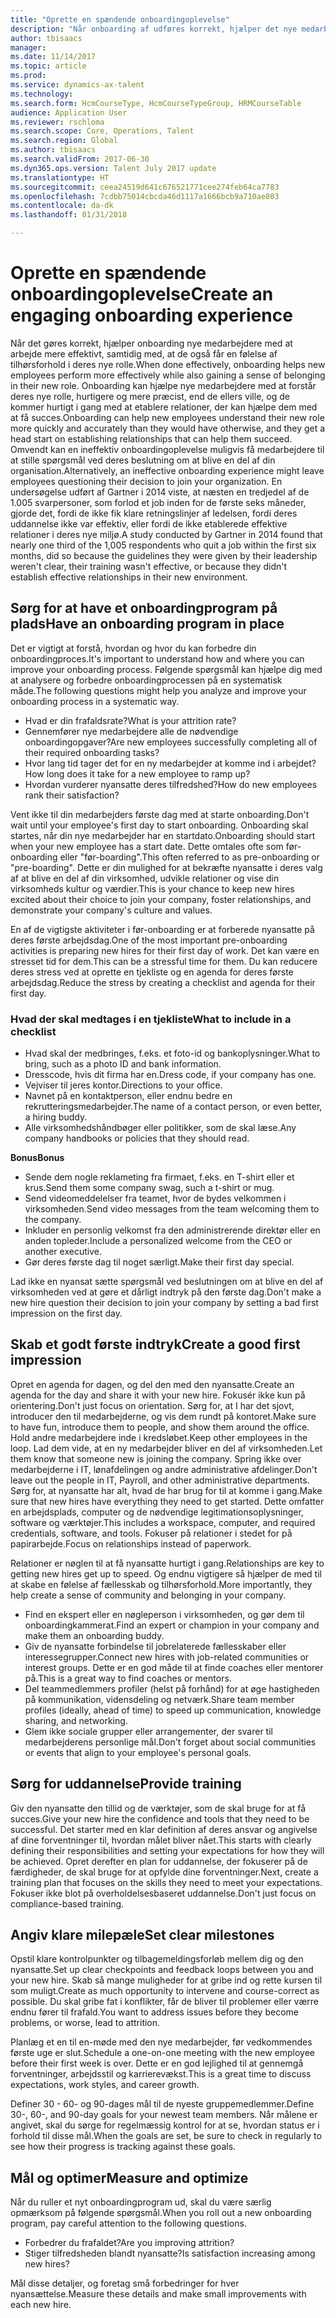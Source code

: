 ```yaml
---
title: "Oprette en spændende onboardingoplevelse"
description: "Når onboarding af udføres korrekt, hjælper det nye medarbejdere med at få en følelse af tilhørsforhold i deres nye organisation."
author: tbisaacs
manager: 
ms.date: 11/14/2017
ms.topic: article
ms.prod: 
ms.service: dynamics-ax-talent
ms.technology: 
ms.search.form: HcmCourseType, HcmCourseTypeGroup, HRMCourseTable
audience: Application User
ms.reviewer: rschloma
ms.search.scope: Core, Operations, Talent
ms.search.region: Global
ms.author: tbisaacs
ms.search.validFrom: 2017-06-30
ms.dyn365.ops.version: Talent July 2017 update
ms.translationtype: HT
ms.sourcegitcommit: ceea24519d641c676521771cee274feb64ca7783
ms.openlocfilehash: 7cdbb75014cbcda46d1117a1666bcb9a710ae803
ms.contentlocale: da-dk
ms.lasthandoff: 01/31/2018

---
```


# <a name="create-an-engaging-onboarding-experience"></a><span data-ttu-id="2846d-103">Oprette en spændende onboardingoplevelse</span><span class="sxs-lookup"><span data-stu-id="2846d-103">Create an engaging onboarding experience</span></span>

<span data-ttu-id="2846d-104">Når det gøres korrekt, hjælper onboarding nye medarbejdere med at arbejde mere effektivt, samtidig med, at de også får en følelse af tilhørsforhold i deres nye rolle.</span><span class="sxs-lookup"><span data-stu-id="2846d-104">When done effectively, onboarding helps new employees perform more effectively while also gaining a sense of belonging in their new role.</span></span> <span data-ttu-id="2846d-105">Onboarding kan hjælpe nye medarbejdere med at forstår deres nye rolle, hurtigere og mere præcist, end de ellers ville, og de kommer hurtigt i gang med at etablere relationer, der kan hjælpe dem med at få succes.</span><span class="sxs-lookup"><span data-stu-id="2846d-105">Onboarding can help new employees understand their new role more quickly and accurately than they would have otherwise, and they get a head start on establishing relationships that can help them succeed.</span></span> <span data-ttu-id="2846d-106">Omvendt kan en ineffektiv onboardingoplevelse muligvis få medarbejdere til at stille spørgsmål ved deres beslutning om at blive en del af din organisation.</span><span class="sxs-lookup"><span data-stu-id="2846d-106">Alternatively, an ineffective onboarding experience might leave employees questioning their decision to join your organization.</span></span> <span data-ttu-id="2846d-107">En undersøgelse udført af Gartner i 2014 viste, at næsten en tredjedel af de 1.005 svarpersoner, som forlod et job inden for de første seks måneder, gjorde det, fordi de ikke fik klare retningslinjer af ledelsen, fordi deres uddannelse ikke var effektiv, eller fordi de ikke etablerede effektive relationer i deres nye miljø.</span><span class="sxs-lookup"><span data-stu-id="2846d-107">A study conducted by Gartner in 2014 found that nearly one third of the 1,005 respondents who quit a job within the first six months, did so because the guidelines they were given by their leadership weren't clear, their training wasn't effective, or because they didn't establish effective relationships in their new environment.</span></span>

## <a name="have-an-onboarding-program-in-place"></a><span data-ttu-id="2846d-108">Sørg for at have et onboardingprogram på plads</span><span class="sxs-lookup"><span data-stu-id="2846d-108">Have an onboarding program in place</span></span>
<span data-ttu-id="2846d-109">Det er vigtigt at forstå, hvordan og hvor du kan forbedre din onboardingproces.</span><span class="sxs-lookup"><span data-stu-id="2846d-109">It's important to understand how and where you can improve your onboarding process.</span></span> <span data-ttu-id="2846d-110">Følgende spørgsmål kan hjælpe dig med at analysere og forbedre onboardingprocessen på en systematisk måde.</span><span class="sxs-lookup"><span data-stu-id="2846d-110">The following questions might help you analyze and improve your onboarding process in a systematic way.</span></span>

- <span data-ttu-id="2846d-111">Hvad er din frafaldsrate?</span><span class="sxs-lookup"><span data-stu-id="2846d-111">What is your attrition rate?</span></span>
- <span data-ttu-id="2846d-112">Gennemfører nye medarbejdere alle de nødvendige onboardingopgaver?</span><span class="sxs-lookup"><span data-stu-id="2846d-112">Are new employees successfully completing all of their required onboarding tasks?</span></span>
- <span data-ttu-id="2846d-113">Hvor lang tid tager det for en ny medarbejder at komme ind i arbejdet?</span><span class="sxs-lookup"><span data-stu-id="2846d-113">How long does it take for a new employee to ramp up?</span></span>
- <span data-ttu-id="2846d-114">Hvordan vurderer nyansatte deres tilfredshed?</span><span class="sxs-lookup"><span data-stu-id="2846d-114">How do new employees rank their satisfaction?</span></span>

<span data-ttu-id="2846d-115">Vent ikke til din medarbejders første dag med at starte onboarding.</span><span class="sxs-lookup"><span data-stu-id="2846d-115">Don't wait until your employee's first day to start onboarding.</span></span> <span data-ttu-id="2846d-116">Onboarding skal startes, når din nye medarbejder har en startdato.</span><span class="sxs-lookup"><span data-stu-id="2846d-116">Onboarding should start when your new employee has a start date.</span></span> <span data-ttu-id="2846d-117">Dette omtales ofte som før-onboarding eller "før-boarding".</span><span class="sxs-lookup"><span data-stu-id="2846d-117">This often referred to as pre-onboarding or "pre-boarding".</span></span> <span data-ttu-id="2846d-118">Dette er din mulighed for at bekræfte nyansatte i deres valg af at blive en del af din virksomhed, udvikle relationer og vise din virksomheds kultur og værdier.</span><span class="sxs-lookup"><span data-stu-id="2846d-118">This is your chance to keep new hires excited about their choice to join your company, foster relationships, and demonstrate your company's culture and values.</span></span>

<span data-ttu-id="2846d-119">En af de vigtigste aktiviteter i før-onboarding er at forberede nyansatte på deres første arbejdsdag.</span><span class="sxs-lookup"><span data-stu-id="2846d-119">One of the most important pre-onboarding activities is preparing new hires for their first day of work.</span></span> <span data-ttu-id="2846d-120">Det kan være en stresset tid for dem.</span><span class="sxs-lookup"><span data-stu-id="2846d-120">This can be a stressful time for them.</span></span> <span data-ttu-id="2846d-121">Du kan reducere deres stress ved at oprette en tjekliste og en agenda for deres første arbejdsdag.</span><span class="sxs-lookup"><span data-stu-id="2846d-121">Reduce the stress by creating a checklist and agenda for their first day.</span></span>

### <a name="what-to-include-in-a-checklist"></a><span data-ttu-id="2846d-122">Hvad der skal medtages i en tjekliste</span><span class="sxs-lookup"><span data-stu-id="2846d-122">What to include in a checklist</span></span>

- <span data-ttu-id="2846d-123">Hvad skal der medbringes, f.eks. et foto-id og bankoplysninger.</span><span class="sxs-lookup"><span data-stu-id="2846d-123">What to bring, such as a photo ID and bank information.</span></span>
- <span data-ttu-id="2846d-124">Dresscode, hvis dit firma har en.</span><span class="sxs-lookup"><span data-stu-id="2846d-124">Dress code, if your company has one.</span></span>
- <span data-ttu-id="2846d-125">Vejviser til jeres kontor.</span><span class="sxs-lookup"><span data-stu-id="2846d-125">Directions to your office.</span></span>
- <span data-ttu-id="2846d-126">Navnet på en kontaktperson, eller endnu bedre en rekrutteringsmedarbejder.</span><span class="sxs-lookup"><span data-stu-id="2846d-126">The name of a contact person, or even better, a hiring buddy.</span></span>
- <span data-ttu-id="2846d-127">Alle virksomhedshåndbøger eller politikker, som de skal læse.</span><span class="sxs-lookup"><span data-stu-id="2846d-127">Any company handbooks or policies that they should read.</span></span>

<span data-ttu-id="2846d-128">**Bonus**</span><span class="sxs-lookup"><span data-stu-id="2846d-128">**Bonus**</span></span>

- <span data-ttu-id="2846d-129">Sende dem nogle reklameting fra firmaet, f.eks. en T-shirt eller et krus.</span><span class="sxs-lookup"><span data-stu-id="2846d-129">Send them some company swag, such a t-shirt or mug.</span></span>
- <span data-ttu-id="2846d-130">Send videomeddelelser fra teamet, hvor de bydes velkommen i virksomheden.</span><span class="sxs-lookup"><span data-stu-id="2846d-130">Send video messages from the team welcoming them to the company.</span></span>
- <span data-ttu-id="2846d-131">Inkluder en personlig velkomst fra den administrerende direktør eller en anden topleder.</span><span class="sxs-lookup"><span data-stu-id="2846d-131">Include a personalized welcome from the CEO or another executive.</span></span>
- <span data-ttu-id="2846d-132">Gør deres første dag til noget særligt.</span><span class="sxs-lookup"><span data-stu-id="2846d-132">Make their first day special.</span></span>

<span data-ttu-id="2846d-133">Lad ikke en nyansat sætte spørgsmål ved beslutningen om at blive en del af virksomheden ved at gøre et dårligt indtryk på den første dag.</span><span class="sxs-lookup"><span data-stu-id="2846d-133">Don't make a new hire question their decision to join your company by setting a bad first impression on the first day.</span></span>

## <a name="create-a-good-first-impression"></a><span data-ttu-id="2846d-134">Skab et godt første indtryk</span><span class="sxs-lookup"><span data-stu-id="2846d-134">Create a good first impression</span></span>

<span data-ttu-id="2846d-135">Opret en agenda for dagen, og del den med den nyansatte.</span><span class="sxs-lookup"><span data-stu-id="2846d-135">Create an agenda for the day and share it with your new hire.</span></span> <span data-ttu-id="2846d-136">Fokusér ikke kun på orientering.</span><span class="sxs-lookup"><span data-stu-id="2846d-136">Don't just focus on orientation.</span></span> <span data-ttu-id="2846d-137">Sørg for, at I har det sjovt, introducer den til medarbejderne, og vis dem rundt på kontoret.</span><span class="sxs-lookup"><span data-stu-id="2846d-137">Make sure to have fun, introduce them to people, and show them around the office.</span></span> <span data-ttu-id="2846d-138">Hold andre medarbejdere inde i kredsløbet.</span><span class="sxs-lookup"><span data-stu-id="2846d-138">Keep other employees in the loop.</span></span> <span data-ttu-id="2846d-139">Lad dem vide, at en ny medarbejder bliver en del af virksomheden.</span><span class="sxs-lookup"><span data-stu-id="2846d-139">Let them know that someone new is joining the company.</span></span> <span data-ttu-id="2846d-140">Spring ikke over medarbejderne i IT, lønafdelingen og andre administrative afdelinger.</span><span class="sxs-lookup"><span data-stu-id="2846d-140">Don't leave out the people in IT, Payroll, and other administrative departments.</span></span> <span data-ttu-id="2846d-141">Sørg for, at nyansatte har alt, hvad de har brug for til at komme i gang.</span><span class="sxs-lookup"><span data-stu-id="2846d-141">Make sure that new hires have everything they need to get started.</span></span> <span data-ttu-id="2846d-142">Dette omfatter en arbejdsplads, computer og de nødvendige legitimationsoplysninger, software og værktøjer.</span><span class="sxs-lookup"><span data-stu-id="2846d-142">This includes a workspace, computer, and required credentials, software, and tools.</span></span> <span data-ttu-id="2846d-143">Fokuser på relationer i stedet for på papirarbejde.</span><span class="sxs-lookup"><span data-stu-id="2846d-143">Focus on relationships instead of paperwork.</span></span>

<span data-ttu-id="2846d-144">Relationer er nøglen til at få nyansatte hurtigt i gang.</span><span class="sxs-lookup"><span data-stu-id="2846d-144">Relationships are key to getting new hires get up to speed.</span></span> <span data-ttu-id="2846d-145">Og endnu vigtigere så hjælper de med til at skabe en følelse af fællesskab og tilhørsforhold.</span><span class="sxs-lookup"><span data-stu-id="2846d-145">More importantly, they help create a sense of community and belonging in your company.</span></span>

- <span data-ttu-id="2846d-146">Find en ekspert eller en nøgleperson i virksomheden, og gør dem til onboardingkammerat.</span><span class="sxs-lookup"><span data-stu-id="2846d-146">Find an expert or champion in your company and make them an onboarding buddy.</span></span>
- <span data-ttu-id="2846d-147">Giv de nyansatte forbindelse til jobrelaterede fællesskaber eller interessegrupper.</span><span class="sxs-lookup"><span data-stu-id="2846d-147">Connect new hires with job-related communities or interest groups.</span></span> <span data-ttu-id="2846d-148">Dette er en god måde til at finde coaches eller mentorer på.</span><span class="sxs-lookup"><span data-stu-id="2846d-148">This is a great way to find coaches or mentors.</span></span>
- <span data-ttu-id="2846d-149">Del teammedlemmers profiler (helst på forhånd) for at øge hastigheden på kommunikation, vidensdeling og netværk.</span><span class="sxs-lookup"><span data-stu-id="2846d-149">Share team member profiles (ideally, ahead of time) to speed up communication, knowledge sharing, and networking.</span></span>
- <span data-ttu-id="2846d-150">Glem ikke sociale grupper eller arrangementer, der svarer til medarbejderens personlige mål.</span><span class="sxs-lookup"><span data-stu-id="2846d-150">Don't forget about social communities or events that align to your employee's personal goals.</span></span>

## <a name="provide-training"></a><span data-ttu-id="2846d-151">Sørg for uddannelse</span><span class="sxs-lookup"><span data-stu-id="2846d-151">Provide training</span></span>

<span data-ttu-id="2846d-152">Giv den nyansatte den tillid og de værktøjer, som de skal bruge for at få succes.</span><span class="sxs-lookup"><span data-stu-id="2846d-152">Give your new hire the confidence and tools that they need to be successful.</span></span> <span data-ttu-id="2846d-153">Det starter med en klar definition af deres ansvar og angivelse af dine forventninger til, hvordan målet bliver nået.</span><span class="sxs-lookup"><span data-stu-id="2846d-153">This starts with clearly defining their responsibilities and setting your expectations for how they will be achieved.</span></span> <span data-ttu-id="2846d-154">Opret derefter en plan for uddannelse, der fokuserer på de færdigheder, de skal bruge for at opfylde dine forventninger.</span><span class="sxs-lookup"><span data-stu-id="2846d-154">Next, create a training plan that focuses on the skills they need to meet your expectations.</span></span> <span data-ttu-id="2846d-155">Fokuser ikke blot på overholdelsesbaseret uddannelse.</span><span class="sxs-lookup"><span data-stu-id="2846d-155">Don't just focus on compliance-based training.</span></span>

## <a name="set-clear-milestones"></a><span data-ttu-id="2846d-156">Angiv klare milepæle</span><span class="sxs-lookup"><span data-stu-id="2846d-156">Set clear milestones</span></span>

<span data-ttu-id="2846d-157">Opstil klare kontrolpunkter og tilbagemeldingsforløb mellem dig og den nyansatte.</span><span class="sxs-lookup"><span data-stu-id="2846d-157">Set up clear checkpoints and feedback loops between you and your new hire.</span></span> <span data-ttu-id="2846d-158">Skab så mange muligheder for at gribe ind og rette kursen til som muligt.</span><span class="sxs-lookup"><span data-stu-id="2846d-158">Create as much opportunity to intervene and course-correct as possible.</span></span> <span data-ttu-id="2846d-159">Du skal gribe fat i konflikter, får de bliver til problemer eller værre endnu fører til frafald.</span><span class="sxs-lookup"><span data-stu-id="2846d-159">You want to address issues before they become problems, or worse, lead to attrition.</span></span>

<span data-ttu-id="2846d-160">Planlæg et en til en-møde med den nye medarbejder, før vedkommendes første uge er slut.</span><span class="sxs-lookup"><span data-stu-id="2846d-160">Schedule a one-on-one meeting with the new employee before their first week is over.</span></span> <span data-ttu-id="2846d-161">Dette er en god lejlighed til at gennemgå forventninger, arbejdsstil og karrierevækst.</span><span class="sxs-lookup"><span data-stu-id="2846d-161">This is a great time to discuss expectations, work styles, and career growth.</span></span>

<span data-ttu-id="2846d-162">Definer 30 - 60- og 90-dages mål til de nyeste gruppemedlemmer.</span><span class="sxs-lookup"><span data-stu-id="2846d-162">Define 30-, 60-, and 90-day goals for your newest team members.</span></span> <span data-ttu-id="2846d-163">Når målene er angivet, skal du sørge for regelmæssig kontrol for at se, hvordan status er i forhold til disse mål.</span><span class="sxs-lookup"><span data-stu-id="2846d-163">When the goals are set, be sure to check in regularly to see how their progress is tracking against these goals.</span></span>

## <a name="measure-and-optimize"></a><span data-ttu-id="2846d-164">Mål og optimer</span><span class="sxs-lookup"><span data-stu-id="2846d-164">Measure and optimize</span></span>

<span data-ttu-id="2846d-165">Når du ruller et nyt onboardingprogram ud, skal du være særlig opmærksom på følgende spørgsmål.</span><span class="sxs-lookup"><span data-stu-id="2846d-165">When you roll out a new onboarding program, pay careful attention to the following questions.</span></span> 

- <span data-ttu-id="2846d-166">Forbedrer du frafaldet?</span><span class="sxs-lookup"><span data-stu-id="2846d-166">Are you improving attrition?</span></span>
- <span data-ttu-id="2846d-167">Stiger tilfredsheden blandt nyansatte?</span><span class="sxs-lookup"><span data-stu-id="2846d-167">Is satisfaction increasing among new hires?</span></span> 

<span data-ttu-id="2846d-168">Mål disse detaljer, og foretag små forbedringer for hver nyansættelse.</span><span class="sxs-lookup"><span data-stu-id="2846d-168">Measure these details and make small improvements with each new hire.</span></span>


